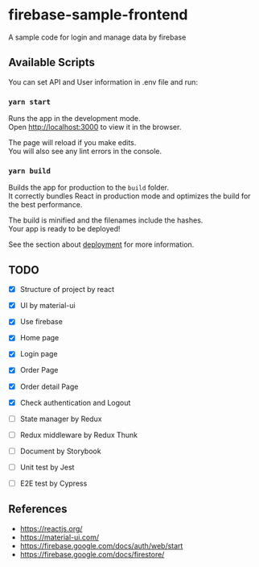 # firebase-sample-frontend
A sample code for login and manage data by firebase

## Available Scripts

You can set API and User information in .env file and run:

### `yarn start`

Runs the app in the development mode.\
Open [http://localhost:3000](http://localhost:3000) to view it in the browser.

The page will reload if you make edits.\
You will also see any lint errors in the console.

### `yarn build`

Builds the app for production to the `build` folder.\
It correctly bundles React in production mode and optimizes the build for the best performance.

The build is minified and the filenames include the hashes.\
Your app is ready to be deployed!

See the section about [deployment](https://facebook.github.io/create-react-app/docs/deployment) for more information.


## TODO

- [x] Structure of project by react
- [x] UI by material-ui
- [x] Use firebase
- [x] Home page
- [x] Login page
- [x] Order Page
- [x] Order detail Page
- [x] Check authentication and Logout
- [ ] State manager by Redux
- [ ] Redux middleware by Redux Thunk
- [ ] Document by Storybook
- [ ] Unit test by Jest
- [ ] E2E test by Cypress


## References

- https://reactjs.org/
- https://material-ui.com/
- https://firebase.google.com/docs/auth/web/start
- https://firebase.google.com/docs/firestore/